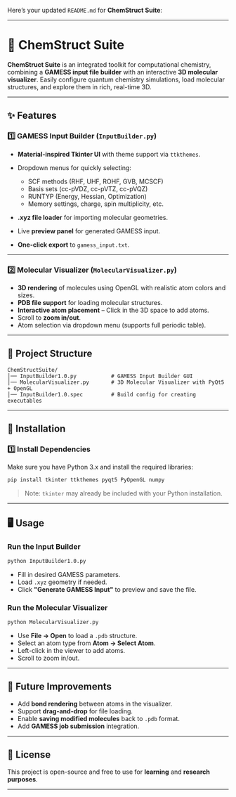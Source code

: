 Here’s your updated `README.md` for **ChemStruct Suite**:

---

# 🧪 ChemStruct Suite

**ChemStruct Suite** is an integrated toolkit for computational chemistry, combining a **GAMESS input file builder** with an interactive **3D molecular visualizer**.
Easily configure quantum chemistry simulations, load molecular structures, and explore them in rich, real-time 3D.

---

## ✨ Features

### **1️⃣ GAMESS Input Builder (`InputBuilder.py`)**

* **Material-inspired Tkinter UI** with theme support via `ttkthemes`.
* Dropdown menus for quickly selecting:

  * SCF methods (RHF, UHF, ROHF, GVB, MCSCF)
  * Basis sets (cc-pVDZ, cc-pVTZ, cc-pVQZ)
  * RUNTYP (Energy, Hessian, Optimization)
  * Memory settings, charge, spin multiplicity, etc.
* **.xyz file loader** for importing molecular geometries.
* Live **preview panel** for generated GAMESS input.
* **One-click export** to `gamess_input.txt`.

---

### **2️⃣ Molecular Visualizer (`MolecularVisualizer.py`)**

* **3D rendering** of molecules using OpenGL with realistic atom colors and sizes.
* **PDB file support** for loading molecular structures.
* **Interactive atom placement** – Click in the 3D space to add atoms.
* Scroll to **zoom in/out**.
* Atom selection via dropdown menu (supports full periodic table).

---

## 📂 Project Structure

```
ChemStructSuite/
│── InputBuilder1.0.py           # GAMESS Input Builder GUI
│── MolecularVisualizer.py       # 3D Molecular Visualizer with PyQt5 + OpenGL
│── InputBuilder1.0.spec         # Build config for creating executables
```

---

## 🚀 Installation

### 1️⃣ Install Dependencies

Make sure you have Python 3.x and install the required libraries:

```bash
pip install tkinter ttkthemes pyqt5 PyOpenGL numpy
```

> Note: `tkinter` may already be included with your Python installation.

---

## 🖥 Usage

### **Run the Input Builder**

```bash
python InputBuilder1.0.py
```

* Fill in desired GAMESS parameters.
* Load `.xyz` geometry if needed.
* Click **"Generate GAMESS Input"** to preview and save the file.

### **Run the Molecular Visualizer**

```bash
python MolecularVisualizer.py
```

* Use **File → Open** to load a `.pdb` structure.
* Select an atom type from **Atom → Select Atom**.
* Left-click in the viewer to add atoms.
* Scroll to zoom in/out.

---

## 🔮 Future Improvements

* Add **bond rendering** between atoms in the visualizer.
* Support **drag-and-drop** for file loading.
* Enable **saving modified molecules** back to `.pdb` format.
* Add **GAMESS job submission** integration.

---

## 📜 License

This project is open-source and free to use for **learning** and **research purposes**.

---
